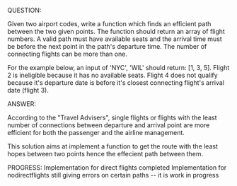 QUESTION:

Given two airport codes, write a function which finds an efficient path between the two given points. The function should return an array of flight numbers.
A valid path must have available seats and the arrival time must be before the next point in the path's departure time. The number of connecting flights can be more than one.

For the example below, an input of 'NYC', 'WIL' should return: [1, 3, 5]. Flight 2 is ineligible because it has no available seats.
Flight 4 does not qualify because it's departure date is before it's closest connecting flight's arrival date (flight 3).



ANSWER:

According to the "Travel Advisers", single flights or flights with the least number of connections between departure and arrival point are more efficient for both the passenger and the airline management.

This solution aims at implement a function to get the route with the least hopes between two points hence the effecient path between them.

PROGRESS:
Implementation for direct flights completed
Implementation for nodirectflights still giving errors on certain paths -- it is work in progress


